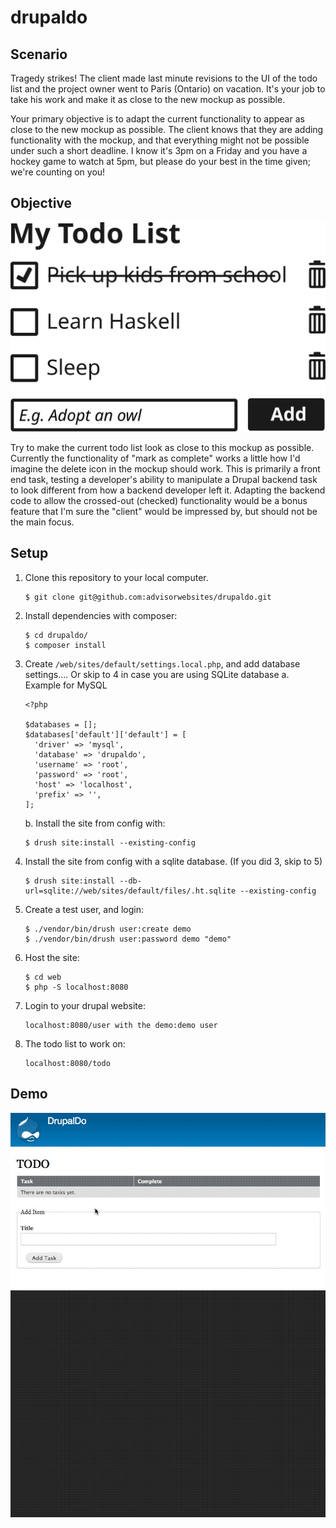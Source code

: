 # drupaldo

## Scenario

Tragedy strikes! The client made last minute revisions to the UI of the todo list and the project owner went to Paris (Ontario) on vacation. It's your job to take his work and make it as close to the new mockup as possible.

Your primary objective is to adapt the current functionality to appear as close to the new mockup as possible. The client knows that they are adding functionality with the mockup, and that everything might not be possible under such a short deadline. I know it's 3pm on a Friday and you have a hockey game to watch at 5pm, but please do your best in the time given; we're counting on you!

## Objective

![Objective](docs/todo_list.svg)

Try to make the current todo list look as close to this mockup as possible. Currently the functionality of "mark as complete" works a little how I'd imagine the delete icon in the mockup should work. This is primarily a front end task, testing a developer's ability to manipulate a Drupal backend task to look different from how a backend developer left it. Adapting the backend code to allow the crossed-out (checked) functionality would be a bonus feature that I'm sure the "client" would be impressed by, but should not be the main focus.

## Setup
1. Clone this repository to your local computer.
    ```
    $ git clone git@github.com:advisorwebsites/drupaldo.git
    ```
2. Install dependencies with composer:
    ```
    $ cd drupaldo/
    $ composer install
    ```
3. Create `/web/sites/default/settings.local.php`, and add database settings.... Or skip to 4 in case you are using SQLite database
    a. Example for MySQL
    ```
    <?php

    $databases = [];
    $databases['default']['default'] = [
      'driver' => 'mysql',
      'database' => 'drupaldo',
      'username' => 'root',
      'password' => 'root',
      'host' => 'localhost',
      'prefix' => '',
    ];

    ```
    b. Install the site from config with:

      ```
      $ drush site:install --existing-config
      ```

4. Install the site from config with a sqlite database. (If you did 3, skip to 5)

    ```
    $ drush site:install --db-url=sqlite://web/sites/default/files/.ht.sqlite --existing-config
    ```

5. Create a test user, and login:

    ```
    $ ./vendor/bin/drush user:create demo
    $ ./vendor/bin/drush user:password demo "demo"
    ```

6. Host the site:

    ```
    $ cd web
    $ php -S localhost:8080
    ```

7. Login to your drupal website:

    ```
    localhost:8080/user with the demo:demo user
    ```


8. The todo list to work on:

    ```
    localhost:8080/todo
    ```
    
## Demo
![Watch the video](docs/drupaldo-demo.gif)

